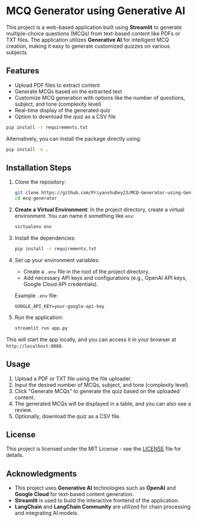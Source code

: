 
# MCQ Generator using Generative AI

This project is a web-based application built using **Streamlit** to generate multiple-choice questions (MCQs) from text-based content like PDFs or TXT files. The application utilizes **Generative AI** for intelligent MCQ creation, making it easy to generate customized quizzes on various subjects.

## Features
- Upload PDF files to extract content
- Generate MCQs based on the extracted text
- Customize MCQ generation with options like the number of questions, subject, and tone (complexity level)
- Real-time display of the generated quiz
- Option to download the quiz as a CSV file



```bash
pip install -r requirements.txt
```

Alternatively, you can install the package directly using:

```bash
pip install -e .
```

## Installation Steps

1. Clone the repository:
    ```bash
    git clone https://github.com/PriyanshuDey23/MCQ-Generator-using-Generative-Ai.git
    cd mcq-generator
    ```

2. **Create a Virtual Environment**:
    In the project directory, create a virtual environment. You can name it something like `env`:

    ```bash
    virtualenv env
    ```

3. Install the dependencies:
    ```bash
    pip install -r requirements.txt
    ```

4. Set up your environment variables:
    - Create a `.env` file in the root of the project directory.
    - Add necessary API keys and configurations (e.g., OpenAI API keys, Google Cloud API credentials).

    Example `.env` file:
    ```env
    GOOGLE_API_KEY=your-google-api-key
    ```

5. Run the application:
    ```bash
    streamlit run app.py
    ```

This will start the app locally, and you can access it in your browser at `http://localhost:8080`.

## Usage

1. Upload a PDF or TXT file using the file uploader.
2. Input the desired number of MCQs, subject, and tone (complexity level).
3. Click "Generate MCQs" to generate the quiz based on the uploaded content.
4. The generated MCQs will be displayed in a table, and you can also see a review.
5. Optionally, download the quiz as a CSV file.

## License

This project is licensed under the MIT License - see the [LICENSE](LICENSE) file for details.

## Acknowledgments

- This project uses **Generative AI** technologies such as **OpenAI** and **Google Cloud** for text-based content generation.
- **Streamlit** is used to build the interactive frontend of the application.
- **LangChain** and **LangChain Community** are utilized for chain processing and integrating AI models.
